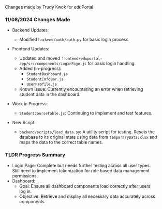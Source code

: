 Changes made by Trudy Kwok for eduPortal

### 11/08/2024 Changes Made
- Backend Updates:
  - Modified `backend/auth/auth.py` for basic login process.

- Frontend Updates:
  - Updated and moved `frontend/eduportal-app/src/components/LoginPage.js` for basic login handling.
  - Added (in-progress):
    - `StudentDashboard.js`
    - `StudentInfoBar.js`
    - `UserProfile.js`
  - Known Issue: Currently encountering an error when retrieving student data in the dashboard.

- Work in Progress:
  - `StudentCourseTable.js`: Continuing to implement and test features.

- New Script:
  - `backend/scripts/load_data.py`: A utility script for testing. Resets the database to its original state using data from `temporaryData.xlsx` and maps the data to the correct table names.

### TLDR Progress Summary
- Login Page: Complete but needs further testing across all user types. Still need to implement tokenization for role based data management permissions.
- Dashboard:
  - Goal: Ensure all dashboard components load correctly after users log in.
  - Objective: Retrieve and display all necessary data accurately across components.

